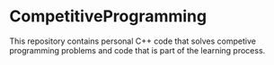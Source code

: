 # CompetitiveProgramming
This repository contains personal C++ code that solves competive programming problems and code that is part of the learning process.
